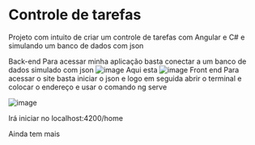 # Controle de tarefas

Projeto com intuito de criar um controle de tarefas com Angular e C# e simulando um banco de dados com json

Back-end 
Para acessar minha aplicação basta conectar a um banco de dados simulado com json
![image](https://user-images.githubusercontent.com/77518236/166691866-bd8624e7-e60f-434f-90a9-6cb3891822bd.png)
Aqui esta 
![image](https://user-images.githubusercontent.com/77518236/166692050-3b4f09c3-b5ae-4b42-93f8-155026d0a5dd.png)
Front end 
Para acessar o site basta iniciar o json e logo em seguida abrir o terminal e colocar o endereço e usar o comando ng serve

![image](https://user-images.githubusercontent.com/77518236/166692783-7c2a4343-2a8f-4705-b79f-e215a75c91b9.png)

Irá iniciar no localhost:4200/home

Ainda tem mais
